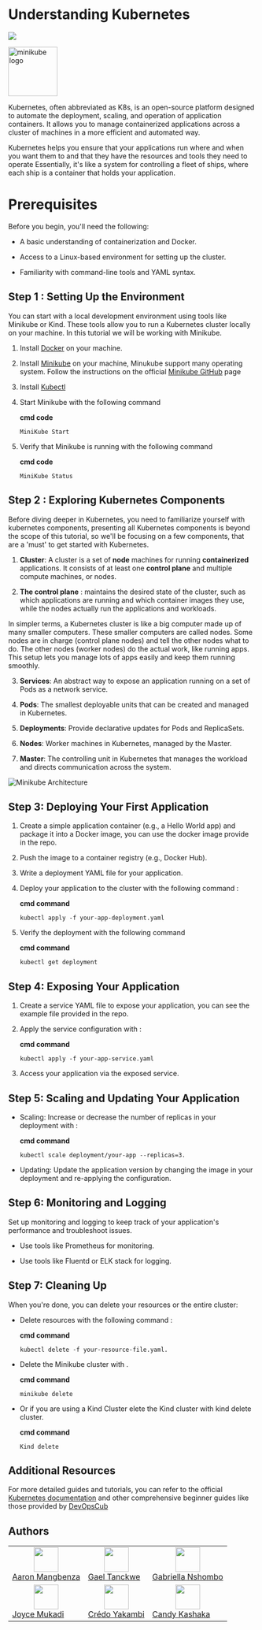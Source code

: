   
  

# Understanding Kubernetes

  

![](https://readme-typing-svg.herokuapp.com/?font=Montserrat&color=3A9CDF&size=25&lines=Kubernetes+Series+EP1;Start+K8S+Now)

<img  src="https://github.com/kubernetes/minikube/raw/master/images/logo/logo.png"  width="100"  alt="minikube logo">

</div>

  

Kubernetes, often abbreviated as K8s, is an open-source platform designed to automate the deployment, scaling, and operation of application containers. It allows you to manage containerized applications across a cluster of machines in a more efficient and automated way.

Kubernetes helps you ensure that your applications run where and when you want them to and that they have the resources and tools they need to operate Essentially, it's like a system for controlling a fleet of ships, where each ship is a container that holds your application.

  

# Prerequisites

  

Before you begin, you'll need the following:

  

- A basic understanding of containerization and Docker.

- Access to a Linux-based environment for setting up the cluster.

- Familiarity with command-line tools and YAML syntax.

  

## Step 1 : Setting Up the Environment

  

You can start with a local development environment using tools like Minikube or Kind. These tools allow you to run a Kubernetes cluster locally on your machine. In this tutorial we will be working with Minikube.

  

1. Install [Docker](https://www.docker.com/products/docker-desktop/) on your machine.

2. Install [Minikube](https://minikube.sigs.k8s.io/docs/start/) on your machine, Minukube support many operating system. Follow the instructions on the official [Minikube GitHub](https://github.com/kubernetes/minikube) page

3. Install [Kubectl](https://kubernetes.io/docs/tasks/tools/#kubectl)

4. Start Minikube with the following command
    <summary><b>cmd code </b></summary>

    

    ```console
    MiniKube Start
    ```

5. Verify that Minikube is running with the following command
    <summary><b>cmd code </b></summary>

    

    ```console
    MiniKube Status
    ```

  
  

## Step 2 : Exploring Kubernetes Components

Before diving deeper in Kubernetes, you need to familiarize yourself with kubernetes components, presenting all Kubernetes components is beyond the scope of this tutorial, so we'll be focusing on a few components, that are a 'must' to get started with Kubernetes.

  

1.  **Cluster**: A cluster is a set of **node** machines for running **containerized** applications. It consists of at least one **control plane** and multiple compute machines, or nodes.

2.  **The control plane** : maintains the desired state of the cluster, such as which applications are running and which container images they use, while the nodes actually run the applications and workloads.

In simpler terms, a Kubernetes cluster is like a big computer made up of many smaller computers. These smaller computers are called nodes. Some nodes are in charge (control plane nodes) and tell the other nodes what to do. The other nodes (worker nodes) do the actual work, like running apps. This setup lets you manage lots of apps easily and keep them running smoothly.

  

3.  **Services**: An abstract way to expose an application running on a set of Pods as a network service.

4.  **Pods**: The smallest deployable units that can be created and managed in Kubernetes.

5.  **Deployments**: Provide declarative updates for Pods and ReplicaSets.

6.  **Nodes**: Worker machines in Kubernetes, managed by the Master.

7.  **Master**: The controlling unit in Kubernetes that manages the workload and directs communication across the system.

![Minikube Architecture](https://www.devopsschool.com/blog/wp-content/uploads/2022/12/minikube-architecture-4-1024x683.png)


  
  

## Step 3: Deploying Your First Application

1. Create a simple application container (e.g., a Hello World app) and package it into a Docker image, you can use the docker image provide in the repo.

2. Push the image to a container registry (e.g., Docker Hub).

3. Write a deployment YAML file for your application.

4. Deploy your application to the cluster with the following command :
    <summary><b>cmd command</b></summary>

    

    ```console
    kubectl apply -f your-app-deployment.yaml
    ```

5. Verify the deployment with the following command
    <summary><b>cmd command</b></summary>

    

    ```console
    kubectl get deployment
    ```

  
  

## Step 4: Exposing Your Application

1. Create a service YAML file to expose your application, you can see the example file provided in the repo.

2. Apply the service configuration with :

  

    <summary><b>cmd command</b></summary>

    

    ```console
    kubectl apply -f your-app-service.yaml
    ```

4. Access your application via the exposed service.

  

## Step 5: Scaling and Updating Your Application

  

- Scaling: Increase or decrease the number of replicas in your deployment with :

  

    <summary><b>cmd command</b></summary>

    

    ```console
    kubectl scale deployment/your-app --replicas=3.
    ```

- Updating: Update the application version by changing the image in your deployment and re-applying the configuration.

  

## Step 6: Monitoring and Logging

Set up monitoring and logging to keep track of your application's performance and troubleshoot issues.

  

- Use tools like Prometheus for monitoring.

  

- Use tools like Fluentd or ELK stack for logging.

  

## Step 7: Cleaning Up

When you're done, you can delete your resources or the entire cluster:

- Delete resources with the following command :
    <summary><b>cmd command</b></summary>

  

    ```console
    kubectl delete -f your-resource-file.yaml.
    ```

  
  

- Delete the Minikube cluster with .

  

    <summary><b>cmd command</b></summary>

    

    ```console
    minikube delete
    ```

  

- Or if you are using a Kind Cluster elete the Kind cluster with kind delete cluster.
    <summary><b>cmd command</b></summary>

    ```console
    Kind delete
    ```

  

## Additional Resources

For more detailed guides and tutorials, you can refer to the official [Kubernetes documentation](https://kubernetes.io/docs/tutorials/kubernetes-basics/) and other comprehensive beginner guides like those provided by [DevOpsCub](https://devopscube.com/kubernetes-tutorials-beginners/)

## Authors



<table border=0>
  <tr>
    <td><center> <img src="https://github.com/hultime78.png" width="50px;"/><br> </center><a href="https://github.com/hultime78">Aaron Mangbenza </a>
    </td>
    <td> <center><img src="https://github.com/gaeltan.png" width="50px;"/></center><a href="https://github.com/gaeltan">Gael Tanckwe </a>
    </td>
     <td> <center><img src="https://github.com/gabbryella.png" width="50px;"/></center><a href="https://github.com/gabryella">Gabriella Nshombo </a>
    </td>
   </tr> 
   <tr>
    <td> <center><img src="https://github.com/gabbryella.png" width="50px;"/></center><a href="https://github.com/hultime78">Joyce Mukadi</a>
    </td>
    <td> <center><img src="https://github.com/yakambicredo.png" width="50px;"/></center><a href="https://github.com/credoyakambi">Crédo Yakambi </a>
    </td>
    <td> <center><img src="https://github.com/aladin-le-prince.png" width="50px;"/></center><a href="https://github.com/hultime78">Candy Kashaka </a>
    </td>
   </tr> 
  </tr>
</table>